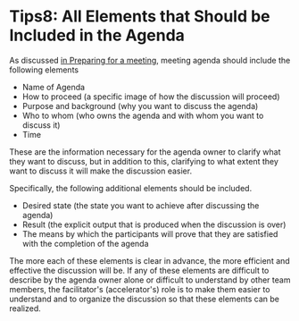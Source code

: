 # Tips8: All Elements that Should be Included in the Agenda

As discussed [in Preparing for a meeting](../tutorial/2-1.md), meeting agenda should include the following elements

* Name of Agenda
* How to proceed (a specific image of how the discussion will proceed)
* Purpose and background (why you want to discuss the agenda)
* Who to whom (who owns the agenda and with whom you want to discuss it)
* Time

These are the information necessary for the agenda owner to clarify what they want to discuss, but in addition to this, clarifying to what extent they want to discuss it will make the discussion easier.

Specifically, the following additional elements should be included.

* Desired state (the state you want to achieve after discussing the agenda)
* Result (the explicit output that is produced when the discussion is over)
* The means by which the participants will prove that they are satisfied with the completion of the agenda

The more each of these elements is clear in advance, the more efficient and effective the discussion will be. If any of these elements are difficult to describe by the agenda owner alone or difficult to understand by other team members, the facilitator's (accelerator's) role is to make them easier to understand and to organize the discussion so that these elements can be realized.
